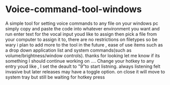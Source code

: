 # Voice-command-tool-windows
A simple tool for setting voice commands to any file on your windows pc
simply copy and paste the code into whatever environment you want and run 
enter text for the vocal input youd like to assign then pick a file from your computer to assign it to, there are no restrictions on filetypes so be wary
i plan to add more to the tool in the future , ease of use items such as a drop down application list and system commands(such as volume/brightness/window controls). 
thanks for looking let me know if its something I should continue working on ....
Change your hotkey to any entry youd like , I set the deault to "9"to start listning.  always listening felt invasive but later releases may have a toggle option. on close it will move to system tray but still be waiting for hotkey press
